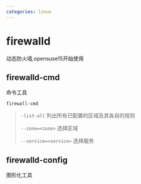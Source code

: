 ```yaml
---
categories: linux
---
```


# firewalld

动态防火墙,opensuse15开始使用

## firewalld-cmd

命令工具

`firewall-cmd`

> `-list-all` 列出所有已配置的区域及其各自的规则
>
> `--zone=<zone>` 选择区域
>
> `--service=<service>` 选择服务

## firewalld-config

图形化工具
